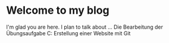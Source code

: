 # Welcome to my blog

I'm glad you are here. I plan to talk about ...
Die Bearbeitung der Übungsaufgabe C: Erstellung einer Website mit Git
